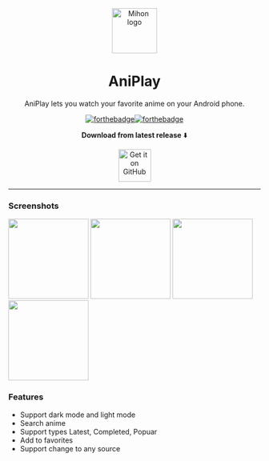 
<div align="center" width="30">



<img src="https://github.com/user-attachments/assets/821af761-a991-44fb-a12d-d1412ec79d55" alt="Mihon logo" title="AniPlay logo" width="90"/>




</div>

<div align="center">


# AniPlay

>
</div>



<div align="center">
<p>AniPlay lets you watch your favorite anime on your Android phone.</p>

[![forthebadge](https://forthebadge.com/images/badges/built-for-android.svg)](https://android.com)[![forthebadge](https://forthebadge.com/images/badges/built-with-love.svg)](https://github.com/seph1709)
>




**Download from latest release** ⬇️

[<img src="https://github.com/machiav3lli/oandbackupx/blob/034b226cea5c1b30eb4f6a6f313e4dadcbb0ece4/badge_github.png" alt="Get it on GitHub" height="65">](https://github.com/seph1709/AniPlay/releases/tag/v1.1.3)
</div>

<hr>
  
### Screenshots

[<img src="https://github.com/user-attachments/assets/5fb66c5a-7fa5-4992-b3dc-2163089728bc" width=160>](https://github.com/user-attachments/assets/5fb66c5a-7fa5-4992-b3dc-2163089728bc)
[<img src="https://github.com/user-attachments/assets/2cdce662-20cd-4346-a779-759a7ba9bad1" width=160>](https://github.com/user-attachments/assets/2cdce662-20cd-4346-a779-759a7ba9bad1)
[<img src="https://github.com/user-attachments/assets/7fdd0540-ade9-413f-b403-6f863448ae79" width=160>](https://github.com/user-attachments/assets/7fdd0540-ade9-413f-b403-6f863448ae79)
[<img src="https://github.com/user-attachments/assets/10f7cc64-a320-48a2-890b-3446f8ecc95c" width=160>](https://github.com/user-attachments/assets/10f7cc64-a320-48a2-890b-3446f8ecc95c)

### Features
- Support dark mode and light mode
- Search anime
- Support types Latest, Completed, Popuar
- Add to favorites
- Support change to any source















